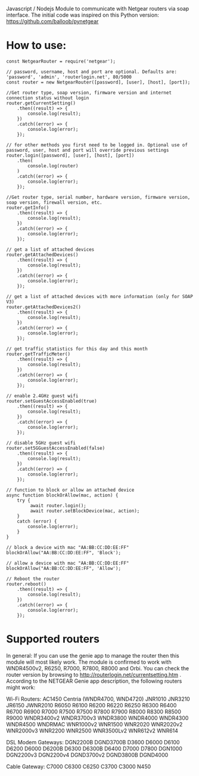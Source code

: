 Javascript / Nodejs Module to communicate with Netgear routers via soap interface. The initial code
was inspired on this Python version: https://github.com/balloob/pynetgear

# How to use:

```
const NetgearRouter = require('netgear');

// password, username, host and port are optional. Defaults are: 'password', 'admin', 'routerlogin.net', 80/5000
const router = new NetgearRouter([password], [user], [host], [port]);

//Get router type, soap version, firmware version and internet connection status without login
router.getCurrentSetting()
	.then((result) => {
		console.log(result);
	})
	.catch((error) => {
		console.log(error);
	});

// for other methods you first need to be logged in. Optional use of password, user, host and port will override previous settings
router.login([password], [user], [host], [port])
	.then(
		console.log(router)
	)
	.catch((error) => {
		console.log(error);
	});

//Get router type, serial number, hardware version, firmware version, soap version, firewall version, etc.
router.getInfo()
	.then((result) => {
		console.log(result);
	})
	.catch((error) => {
		console.log(error);
	});

// get a list of attached devices
router.getAttachedDevices()
	.then((result) => {
		console.log(result);
	})
	.catch((error) => {
		console.log(error);
	});

// get a list of attached devices with more information (only for SOAP V3)
router.getAttachedDevices2()
	.then((result) => {
		console.log(result);
	})
	.catch((error) => {
		console.log(error);
	});

// get traffic statistics for this day and this month
router.getTrafficMeter()
	.then((result) => {
		console.log(result);
	})
	.catch((error) => {
		console.log(error);
	});

// enable 2.4GHz guest wifi
router.setGuestAccessEnabled(true)
	.then((result) => {
		console.log(result);
	})
	.catch((error) => {
		console.log(error);
	});

// disable 5GHz guest wifi
router.set5GGuestAccessEnabled(false)
	.then((result) => {
		console.log(result);
	})
	.catch((error) => {
		console.log(error);
	});

// function to block or allow an attached device
async function blockOrAllow(mac, action) {
	try {
		 await router.login();
		 await router.setBlockDevice(mac, action);
	}
	catch (error) {
		console.log(error);
	}
}

// block a device with mac "AA:BB:CC:DD:EE:FF"
blockOrAllow("AA:BB:CC:DD:EE:FF", 'Block');

// allow a device with mac "AA:BB:CC:DD:EE:FF"
blockOrAllow("AA:BB:CC:DD:EE:FF", 'Allow');

// Reboot the router
router.reboot()
	.then((result) => {
 		console.log(result);
 	})
 	.catch((error) => {
 		console.log(error);
 	});
```


# Supported routers
In general: If you can use the genie app to manage the router then this module will most likely work. The module is confirmed to work with WNDR4500v2, R6250, R7000, R7800, R8000 and Orbi.
You can check the router version by browsing to http://routerlogin.net/currentsetting.htm . According to the NETGEAR Genie app description, the following routers might work:

Wi-Fi Routers:
AC1450
Centria (WNDR4700, WND4720)
JNR1010
JNR3210
JR6150
JWNR2010
R6050
R6100
R6200
R6220
R6250
R6300
R6400
R6700
R6900
R7000
R7500
R7500
R7800
R7900
R8000
R8300
R8500
R9000
WNDR3400v2
WNDR3700v3
WNDR3800
WNDR4000
WNDR4300
WNDR4500
WNDRMAC
WNR1000v2
WNR1500
WNR2020
WNR2020v2
WNR2000v3
WNR2200
WNR2500
WNR3500Lv2
WNR612v2
WNR614

DSL Modem Gateways:
DGN2200B
DGND3700B
D3600
D6000
D6100
D6200
D6000
D6200B
D6300
D6300B
D6400
D7000
D7800
DGN1000
DGN2200v3
DGN2200v4
DGND3700v2
DGND3800B
DGND4000

Cable Gateway:
C7000
C6300
C6250
C3700
C3000
N450
